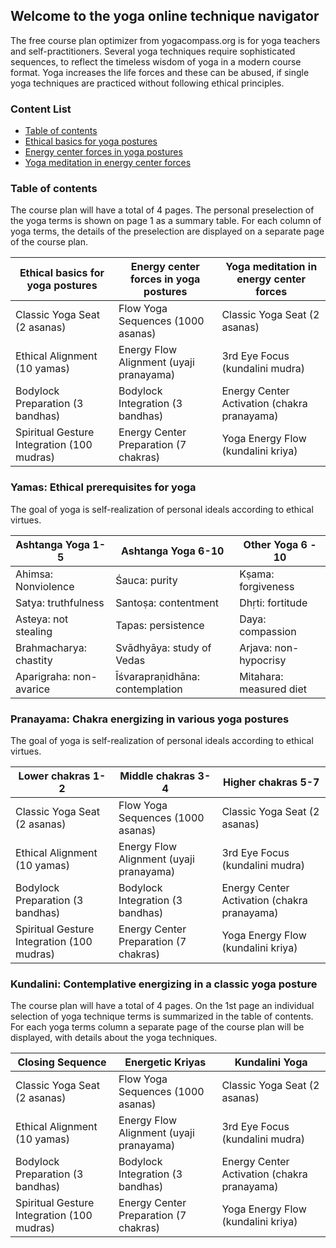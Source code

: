 ## Welcome to the yoga online technique navigator
The free course plan optimizer from yogacompass.org is for yoga teachers and self-practitioners. Several yoga techniques require sophisticated sequences, to reflect the timeless wisdom of yoga in a modern course format. Yoga increases the life forces and these can be abused, if single yoga techniques are practiced without following ethical principles.

### Content List
* [Table of contents](https://www.yogacompass.org#table-of-contents)
* [Ethical basics for yoga postures](https://www.yogacompass.org#ethical-basics-for-yoga-postures)
* [Energy center forces in yoga postures](https://www.yogacompass.org#energy-center-forces-in-yoga-postures)
* [Yoga meditation in energy center forces](https://www.yogacompass.org#yoga-meditation-in-energy-center-forces)

### Table of contents
The course plan will have a total of 4 pages. The personal preselection of the yoga terms is shown on page 1 as a summary table. For each column of yoga terms, the details of the preselection are displayed on a separate page of the course plan.

Ethical basics for yoga postures | Energy center forces in yoga postures | Yoga meditation in energy center forces
------------ | ------------- | -------------
Classic Yoga Seat (2 asanas) | Flow Yoga Sequences (1000 asanas) | Classic Yoga Seat (2 asanas)
Ethical Alignment (10 yamas) | Energy Flow Alignment (uyaji pranayama) | 3rd Eye Focus (kundalini mudra)
Bodylock Preparation (3 bandhas) | Bodylock Integration (3 bandhas) | Energy Center Activation (chakra pranayama)
Spiritual Gesture Integration (100 mudras) | Energy Center Preparation (7 chakras) | Yoga Energy Flow (kundalini kriya)

### Yamas: Ethical prerequisites for yoga
The goal of yoga is self-realization of personal ideals according to ethical virtues. 

Ashtanga Yoga 1-5 | Ashtanga Yoga 6-10  | Other Yoga 6 - 10
------------ | ------------- | -------------
Ahimsa: Nonviolence | Śauca: purity | Kṣama: forgiveness
Satya: truthfulness | Santoṣa: contentment | Dhṛti: fortitude
Asteya: not stealing | Tapas: persistence | Daya: compassion
Brahmacharya: chastity | Svādhyāya: study of Vedas | Arjava: non-hypocrisy
Aparigraha: non-avarice | Īśvarapraṇidhāna: contemplation | Mitahara: measured diet

### Pranayama: Chakra energizing in various yoga postures
The goal of yoga is self-realization of personal ideals according to ethical virtues.

Lower chakras 1-2 | Middle chakras 3-4 | Higher chakras 5-7
------------ | ------------- | -------------
Classic Yoga Seat (2 asanas) | Flow Yoga Sequences (1000 asanas) | Classic Yoga Seat (2 asanas)
Ethical Alignment (10 yamas) | Energy Flow Alignment (uyaji pranayama) | 3rd Eye Focus (kundalini mudra)
Bodylock Preparation (3 bandhas) | Bodylock Integration (3 bandhas) | Energy Center Activation (chakra pranayama)
Spiritual Gesture Integration (100 mudras) | Energy Center Preparation (7 chakras) | Yoga Energy Flow (kundalini kriya)

### Kundalini: Contemplative energizing in a classic yoga posture 
The course plan will have a total of 4 pages. On the 1st page an individual selection of yoga technique terms is summarized in the table of contents. For each yoga terms column a separate page of the course plan will be displayed, with details about the yoga techniques.

Closing Sequence | Energetic Kriyas | Kundalini Yoga
------------ | ------------- | -------------
Classic Yoga Seat (2 asanas) | Flow Yoga Sequences (1000 asanas) | Classic Yoga Seat (2 asanas)
Ethical Alignment (10 yamas) | Energy Flow Alignment (uyaji pranayama) | 3rd Eye Focus (kundalini mudra)
Bodylock Preparation (3 bandhas) | Bodylock Integration (3 bandhas) | Energy Center Activation (chakra pranayama)
Spiritual Gesture Integration (100 mudras) | Energy Center Preparation (7 chakras) | Yoga Energy Flow (kundalini kriya)
